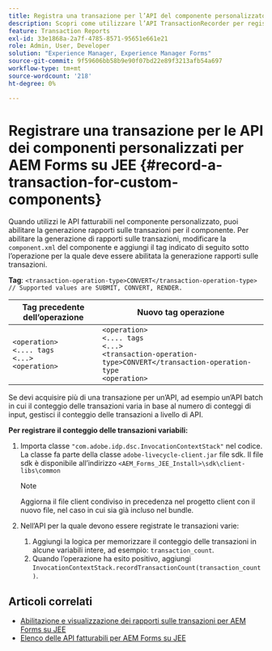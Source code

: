 ```yaml
---
title: Registra una transazione per l’API del componente personalizzato per AEM Forms su JEE.
description: Scopri come utilizzare l’API TransactionRecorder per registrare le transazioni per il componente personalizzato.
feature: Transaction Reports
exl-id: 33e1868a-2a7f-4785-8571-95651e661e21
role: Admin, User, Developer
solution: "Experience Manager, Experience Manager Forms"
source-git-commit: 9f59606bb58b9e90f07bd22e89f3213afb54a697
workflow-type: tm+mt
source-wordcount: '218'
ht-degree: 0%

---
```


# Registrare una transazione per le API dei componenti personalizzati per AEM Forms su JEE {#record-a-transaction-for-custom-components}

Quando utilizzi le API fatturabili nel componente personalizzato, puoi abilitare la generazione rapporti sulle transazioni per il componente. Per abilitare la generazione di rapporti sulle transazioni, modificare la `component.xml` del componente e aggiungi il tag indicato di seguito sotto l’operazione per la quale deve essere abilitata la generazione rapporti sulle transazioni.

**Tag**: `<transaction-operation-type>CONVERT</transaction-operation-type> // Supported values are SUBMIT, CONVERT, RENDER.`

| Tag precedente dell’operazione | Nuovo tag operazione |
| ----------- | ----------- |
| `<operation>`<br> `<.... tags`<br>`<...>`<br>`<operation>` | `<operation>`<br> `<.... tags`<br>`<...>`<br>`<transaction-operation-type>CONVERT</transaction-operation-type`<br>`<operation>` |

Se devi acquisire più di una transazione per un’API, ad esempio un’API batch in cui il conteggio delle transazioni varia in base al numero di conteggi di input, gestisci il conteggio delle transazioni a livello di API.

**Per registrare il conteggio delle transazioni variabili:**

1. Importa classe `"com.adobe.idp.dsc.InvocationContextStack"` nel codice. La classe fa parte della classe `adobe-livecycle-client.jar` file sdk. Il file sdk è disponibile all’indirizzo `<AEM_Forms_JEE_Install>\sdk\client-libs\common`

   >[!NOTE]
   > Aggiorna il file client condiviso in precedenza nel progetto client con il nuovo file, nel caso in cui sia già incluso nel bundle.

1. Nell’API per la quale devono essere registrate le transazioni varie:
   1. Aggiungi la logica per memorizzare il conteggio delle transazioni in alcune variabili intere, ad esempio: `transaction_count`.
   1. Quando l’operazione ha esito positivo, aggiungi `InvocationContextStack.recordTransactionCount(transaction_count)`.

<!--For example, you can set count for your custom component by importing class `"com.adobe.idp.dsc.InvocationContextStack"` in the code available at `adobe-livecycle-client.jar`  and determine the transaction count basis API input/result and add (In this case we add count is equal to 3):
`InvocationContextStack.recordTransactionCount(<count>).` to 
`InvocationContextStack.recordTransactionCount(3)`.-->

## Articoli correlati

* [Abilitazione e visualizzazione dei rapporti sulle transazioni per AEM Forms su JEE](/help/forms/using/transaction-report-overview-jee.md)
* [Elenco delle API fatturabili per AEM Forms su JEE](/help/forms/using/transaction-reports-billable-apis-jee.md)

